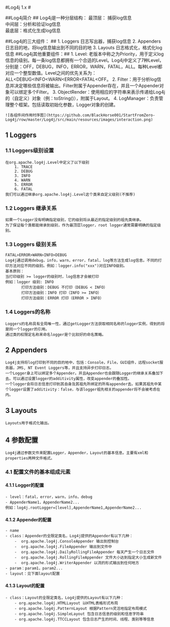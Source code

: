 
#Log4j 1.x  #

##Log4j简介 ##
	Log4j是一种分层结构：
		最顶层： 捕获log信息			
		中间层：分析和验证log信息	
		最底层：格式化生成log信息

##Log4j的三大组件：  ##
	1. Loggers 日志写出器，捕获log信息
	2. Appenders 日志目的地，将log信息输出到不同的目的地
	3. Layouts 日志格式化，格式化log信息
##Log4j其他重要组件：##
	1. Level: 老版本中称之为Priority，用于定义log信息的级别。每一条log信息都拥有一个合适的Level。Log4j中定义了7种Level，分别是：OFF，DEBUG，INFO，ERROR，WARN，FATAL，ALL。每种Level都对应一个整型数值。Level之间的优先关系为：ALL<DEBUG<INFO<WARN<ERROR<FATAL<OFF。
	2. Filter：用于分析log信息并决定哪些信息将被输出。Filter附属于Appender存在，并且一个Appender对象可以绑定多个Filter。
	3. ObjectRender：使用相应的字符串来表示传递给Log4j的（自定义）对象（例：toString()），附属于Layout。
	4. LogManager：负责管理整个框架。包括读取初始化参数，Logger对象的创建。
	
	![各组件间作用时序图](https://github.com/BlackHorse001/StartFromZero-Log4j/row/master/Log4j/src/main/resources/images/interaction.png)

## 1 Loggers ##
### 1.1 Loggers级别设置 ###
	在org.apache.log4j.Level中定义了以下级别
		1. TRACE
		2. DEBUG
		3. INFO
		4. WARN
		5. ERROR
		6. FATAL
	我们可以通过继承org.apache.log4j.Level这个类来自定义级别(不推荐)
	
### 1.2 Loggers 继承关系 ###
	如果一个Logger没有明确指定级别，它的级别将从最近的指定级别的祖先类继承。
	为了保证每个类都能继承到级别，作为最顶层logger，root logger通常需要明确的指定级别。
### 1.3 Loggers 级别关系 ###
	FATAL>ERROR>WARN>INFO>DEBUG
	Log4j通过调用debug，info，warn，error，fatal，log等方法生成log信息。不同的打印方法对应不同的级别。例如：logger.info("xxx")对应INFO级别。	
	基本原则：
	当打印级别 >= logger的级别时，log信息才会被打印
	例如：logger 级别: INFO
		   打印方法级别：DEBUG 不打印（DEBUG < INFO）
		   打印方法级别：INFO 打印（INFO >= INFO）
		   打印方法级别：ERROR 打印（ERROR > INFO）

### 1.4 Loggers的名称 ###
	Loggers的名称具有全局唯一性，通过getLogger方法获取相同名称的logger实例，得到的将是同一个logger的引用。
	通过类的权限定名称来命名logger是个比较好的命名策略。

## 2 Appenders #
	Log4j支持将log打印到不同的目的地中，包括：Console，File，GUI组件，远程socket服务器，JMS, NT Event Loggers等，并且支持异步打印日志。
	一个Logger身上可以绑定多个Appender。并且Appender也会跟随Logger的继承关系叠加下去。可以通过设置logger的additivity属性，改变appender的叠加性。
	一个logger会将日志信息打印到其自身及其祖先所绑定的所有appender去。如果其祖先中某个logger设置了additivity：false，与该logger祖先相关的appender将不会被考虑在内。

## 3 Layouts ##
	Layouts用于格式化输出。

## 4 参数配置 ##
	Log4j通过参数文件来配置Logger，Appender，Layout的基本信息。主要有xml和properties两种文件格式。
### 4.1 配置文件的基本组成元素 ###
#### 4.1.1 Logger的配置 ####
	- level：fatal，error，warn，info，debug
	- AppenderName1，AppenderName2...  
	例如：log4j.rootLogger=[level],AppenderName1,AppenderName2...
#### 4.1.2 Appender的配置 ####
	- name
	- class：Appender的全限定类名，Log4j提供的Appender有以下几种：
		-  org.apache.log4j.ConsoleAppender 输出到控制台
		-  org.apache.log4j.FileAppender 输出到文件中
		-  org.apache.log4j.DailyRollingFileAppender 每天产生一个日志文件
		-  org.apache.log4j.RollingFileAppender 文件大小达到指定大小生成新文件
		-  org.apache.log4j.WriterAppender 以流的形式输出到任何地方
	- param：param1，param2...
	- layout：见下面layout配置
#### 4.1.3 Layout的配置 ####
	- class：Layout的全限定类名，Log4j提供的Layout有以下几种：
		- org.apache.log4j.HTMLLayout 以HTML表格形式布局
		- org.apache.log4j.PatternLayout 根据Pattern灵活地指定布局模式
		- org.apache.log4j.SimpleLayout 包含日志信息的级别和信息字符串
		- org.apache.log4j.TTCCLayout 包含日志产生的时间、线程、类别等等信息

